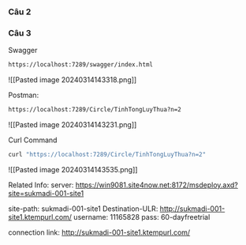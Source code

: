 ### Câu 2



### Câu 3
Swagger
```bash
https://localhost:7289/swagger/index.html
```
![[Pasted image 20240314143318.png]]


Postman:
```bash
https://localhost:7289/Circle/TinhTongLuyThua?n=2
```
![[Pasted image 20240314143231.png]]


Curl Command
```bash
curl "https://localhost:7289/Circle/TinhTongLuyThua?n=2"
```
![[Pasted image 20240314143535.png]]




Related Info:
server: https://win9081.site4now.net:8172/msdeploy.axd?site=sukmadi-001-site1

site-path: sukmadi-001-site1
Destination-ULR: http://sukmadi-001-site1.ktempurl.com/
	username: 11165828
	pass: 60-dayfreetrial

connection link: http://sukmadi-001-site1.ktempurl.com/
